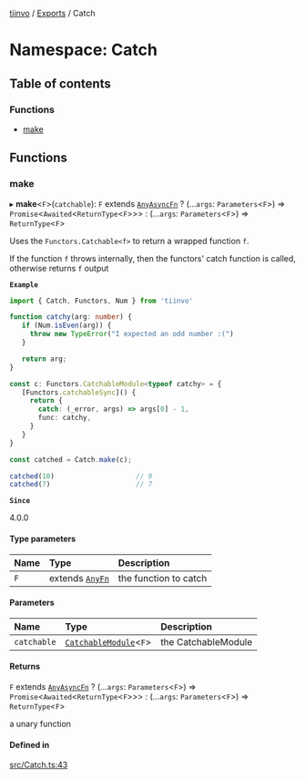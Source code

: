 [tiinvo](../README.md) / [Exports](../modules.md) / Catch

# Namespace: Catch

## Table of contents

### Functions

- [make](Catch.md#make)

## Functions

### make

▸ **make**<`F`\>(`catchable`): `F` extends [`AnyAsyncFn`](Fn.md#anyasyncfn) ? (...`args`: `Parameters`<`F`\>) => `Promise`<`Awaited`<`ReturnType`<`F`\>\>\> : (...`args`: `Parameters`<`F`\>) => `ReturnType`<`F`\>

Uses the `Functors.Catchable<f>` to return a wrapped function `f`.

If the function `f` throws internally, then the functors' catch function is called, otherwise returns `f` output

**`Example`**

```ts
import { Catch, Functors, Num } from 'tiinvo'

function catchy(arg: number) {
   if (Num.isEven(arg)) {
     throw new TypeError("I expected an odd number :(")
   }

   return arg;
}

const c: Functors.CatchableModule<typeof catchy> = {
   [Functors.catchableSync]() {
     return {
       catch: (_error, args) => args[0] - 1,
       func: catchy,
     }
   }
}

const catched = Catch.make(c);

catched(10)                    // 9
catched(7)                     // 7
```

**`Since`**

4.0.0

#### Type parameters

| Name | Type | Description |
| :------ | :------ | :------ |
| `F` | extends [`AnyFn`](Fn.md#anyfn) | the function to catch |

#### Parameters

| Name | Type | Description |
| :------ | :------ | :------ |
| `catchable` | [`CatchableModule`](Functors.md#catchablemodule)<`F`\> | the CatchableModule<F> |

#### Returns

`F` extends [`AnyAsyncFn`](Fn.md#anyasyncfn) ? (...`args`: `Parameters`<`F`\>) => `Promise`<`Awaited`<`ReturnType`<`F`\>\>\> : (...`args`: `Parameters`<`F`\>) => `ReturnType`<`F`\>

a unary function

#### Defined in

[src/Catch.ts:43](https://github.com/OctoD/tiinvo/blob/e72b4bb/src/Catch.ts#L43)
